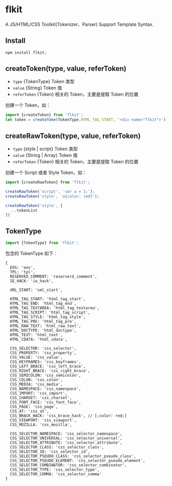 # flkit

A JS/HTML/CSS Toolkit(Tokenizer、Parser) Support Template Syntax.

## Install

```js
npm install flkit;
```


## createToken(type, value, referToken)

* `type` {TokenType} Token 类型
* `value` {String} Token 值
* `referToken` {Token} 相关的 Token，主要是提取 Token 的位置

创建一个 Token，如：

```js
import {createToken} from 'flkit';
let token = createToke(TokenType.HTML_TAG_START, '<div name="flkit">');
```

## createRawToken(type, value, referToken)

* `type` {style | script} Token 类型 
* `value` {String | Array} Token 值
* `referToken` {Token} 相关的 Token，主要是提取 Token 的位置

创建一个 Script 或者 Style Token，如：

```js
import {createRawToken} from 'flkit';

createRawToken('script', 'var a = 1;');
createRawToken('style', 'a{color: red}');

createRawToken('style', [
  ...tokenList
])

```


## TokenType

```js
import {TokenType} from 'flkit';
```

包含的 TokenType 如下：

```
{
  EOS: 'eos',
  TPL: 'tpl',
  RESERVED_COMMENT: 'reserverd_comment',
  IE_HACK: 'ie_hack',
  
  XML_START: 'xml_start',
 
  HTML_TAG_START: 'html_tag_start',
  HTML_TAG_END: 'html_tag_end',
  HTML_TAG_TEXTAREA: 'html_tag_textarea',
  HTML_TAG_SCRIPT: 'html_tag_script',
  HTML_TAG_STYLE: 'html_tag_style',
  HTML_TAG_PRE: 'html_tag_pre',
  HTML_RAW_TEXT: 'html_raw_text',
  HTML_DOCTYPE: 'html_doctype',
  HTML_TEXT: 'html_text',
  HTML_CDATA: 'html_cdata',
  
  CSS_SELECTOR: 'css_selector',
  CSS_PROPERTY: 'css_property',
  CSS_VALUE: 'css_value',
  CSS_KEYFRAMES: 'css_keyframes',
  CSS_LEFT_BRACE: 'css_left_brace',
  CSS_RIGHT_BRACE: 'css_right_brace',
  CSS_SEMICOLON: 'css_semicolon',
  CSS_COLON: 'css_colon',
  CSS_MEDIA: 'css_media',
  CSS_NAMESPACE: 'css_namespace',
  CSS_IMPORT: 'css_import',
  CSS_CHARSET: 'css_charset',
  CSS_FONT_FACE: 'css_font_face',
  CSS_PAGE: 'css_page',
  CSS_AT: 'css_at',
  CSS_BRACK_HACK: 'css_brace_hack', // [;color: red;]
  CSS_VIEWPORT: 'css_viewport',
  CSS_MOZILLA: 'css_mozilla',

  CSS_SELECTOR_NAMESPACE: 'css_selector_namespace',
  CSS_SELECTOR_UNIVERSAL: 'css_selector_universal',
  CSS_SELECTOR_ATTRIBUTE: 'css_selector_attribute',
  CSS_SELECTOR_CLASS: 'css_selector_class',
  CSS_SELECTOR_ID: 'css_selector_id',
  CSS_SELECTOR_PSEUDO_CLASS: 'css_selector_pseudo_class',
  CSS_SELECTOR_PSEUDO_ELEMENT: 'css_selector_pseudo_element',
  CSS_SELECTOR_COMBINATOR: 'css_selector_combinator',
  CSS_SELECTOR_TYPE: 'css_selector_type',
  CSS_SELECTOR_COMMA: 'css_selector_comma'
}
```